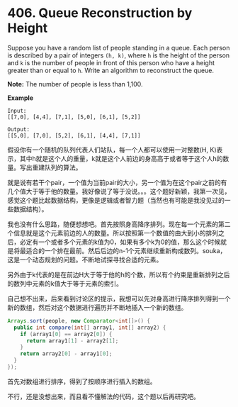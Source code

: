 # 406. Queue Reconstruction by Height





Suppose you have a random list of people standing in a queue. Each person is described by a pair of integers `(h, k)`, where `h` is the height of the person and `k` is the number of people in front of this person who have a height greater than or equal to `h`. Write an algorithm to reconstruct the queue.

**Note:**
The number of people is less than 1,100.

**Example**

```
Input:
[[7,0], [4,4], [7,1], [5,0], [6,1], [5,2]]

Output:
[[5,0], [7,0], [5,2], [6,1], [4,4], [7,1]]
```

假设你有一个随机的队列代表人们站队，每一个人都可以使用一对整数(H, K)表示，其中h就是这个人的重量，k就是这个人前边的身高高于或者等于这个人h的数量。写出重建队列的算法。



就是说有若干个pair，一个值为当前pair的大小，另一个值为在这个pair之前的有几个值大于等于他的数量。我好像说了等于没说。。。这个题好新颖，我第一次见，感觉这个题比起数据结构，更像是逻辑或者智力题（当然也有可能是我没见过的一些数据结构）。

我也没有什么思路，随便想想吧。首先按照身高降序排列。现在每一个元素的第二个信息就是这个元素前边的人的数量。所以按照第一个数值的由大到小的排列之后，必定有一个或者多个元素的k值为0，如果有多个k为0的值，那么这个时候就是将最适合的一个排在最前。然后后边的n-1个元素继续重新构成数列。souka，这是一个动态规划的问题。不断地试探寻找合适的元素。

另外由于k代表的是在前边H大于等于他的h的个数，所以有个约束是重新排列之后的数列中元素的k值大于等于元素的索引。

自己想不出来，后来看到讨论区的提示，我想可以先对身高进行降序排列得到一个新的数组，然后对这个数据进行遍历并不断地插入一个新的数组。

```java
Arrays.sort(people, new Comparator<int[]>() {
  public int compare(int[] array1, int[] array2) {
    if (array1[0] == array2[0]) {
      return array1[1] - array2[1];
    }
    return array2[0] - array1[0];
  }
});
```

首先对数组进行排序，得到了按顺序进行插入的数组。

不行，还是没想出来，而且看不懂解法的代码，这个题以后再研究吧。

